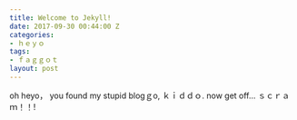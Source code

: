 ```yaml
---
title: Welcome to Jekyll!
date: 2017-09-30 00:44:00 Z
categories:
- ｈｅｙｏ
tags:
- ｆａｇｇｏｔ
layout: post
---
```


oh heyo， you found my stupid blogｇo, ｋｉｄｄｏ.   now get off... ｓｃｒａｍ！！!